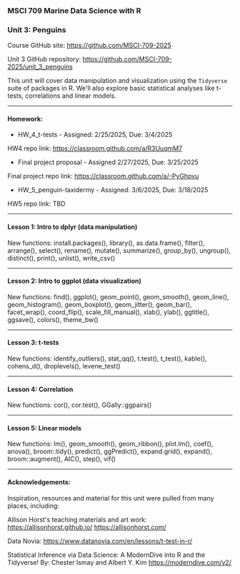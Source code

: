 ### MSCI 709 Marine Data Science with R
### Unit 3: Penguins

Course GitHub site: https://github.com/MSCI-709-2025

Unit 3 GitHub repository: https://github.com/MSCI-709-2025/unit_3_penguins

This unit will cover data manipulation and visualization using the `Tidyverse` suite of packages in R. We'll also explore basic statistical analyses like t-tests, correlations and linear models.

***

#### Homework: 

-  HW_4_t-tests - Assigned: 2/25/2025, Due: 3/4/2025

HW4 repo link: https://classroom.github.com/a/R3UuqmM7

-  Final project proposal - Assigned 2/27/2025, Due: 3/25/2025

Final project repo link: https://classroom.github.com/a/-PyGhpvu

-  HW_5_penguin-taxidermy - Assigned: 3/6/2025, Due: 3/18/2025

HW5 repo link: TBD

***

#### Lesson 1: Intro to dplyr (data manipulation)

New functions: 
install.packages(), library(), as.data.frame(), filter(), arrange(), select(), rename(), mutate(), summarize(), group_by(), ungroup(), distinct(), print(), unlist(), write_csv()

***

#### Lesson 2: Intro to ggplot (data visualization)

New functions: 
find(), ggplot(), geom_point(), geom_smooth(), geom_line(), geom_histogram(), geom_boxplot(), geom_jitter(), geom_bar(), facet_wrap(), coord_flip(), scale_fill_manual(), xlab(), ylab(), ggtitle(), ggsave(), colors(), theme_bw()

***

#### Lesson 3: t-tests

New functions: 
identify_outliers(), stat_qq(), t.test(), t_test(), kable(), cohens_d(), droplevels(), levene_test()

***

#### Lesson 4: Correlation
New functions: 
cor(), cor.test(), GGally::ggpairs()

***

#### Lesson 5: Linear models

New functions: 
lm(), geom_smooth(), geom_ribbon(), plot.lm(), coef(), anova(), broom::tidy(), predict(), ggPredict(), expand.grid(), expand(), broom::augment(), AIC(), step(), vif()

***

#### Acknowledgements:

Inspiration, resources and material for this unit were pulled from many places, including:

Allison Horst's teaching materials and art work: 
https://allisonhorst.github.io/
https://allisonhorst.com/

Data Novia: https://www.datanovia.com/en/lessons/t-test-in-r/

Statistical Inference via Data Science: A ModernDive into R and the Tidyverse!
By: Chester Ismay and Albert Y. Kim
https://moderndive.com/v2/

